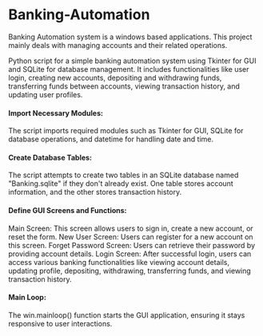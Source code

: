 # Banking-Automation
Banking Automation system is a windows based applications. This project mainly deals with managing accounts and their related operations.

Python script for a simple banking automation system using Tkinter for GUI and SQLite for database management. It includes functionalities like user login, creating 
new accounts, depositing and withdrawing funds, transferring funds between accounts, viewing transaction history, and updating user profiles.

#### Import Necessary Modules: 
The script imports required modules such as Tkinter for GUI, SQLite for database operations, and datetime for handling date and time.
#### Create Database Tables: 
The script attempts to create two tables in an SQLite database named "Banking.sqlite" if they don't already exist. One table stores account information, and the other stores transaction history.
#### Define GUI Screens and Functions:
   Main Screen:  This screen allows users to sign in, create a new account, or reset the form.
   New User Screen: Users can register for a new account on this screen.
   Forget Password Screen: Users can retrieve their password by providing account details.
   Login Screen: After successful login, users can access various banking functionalities like viewing account details, updating profile, depositing, withdrawing, transferring funds, and viewing transaction history.
#### Main Loop: 
The win.mainloop() function starts the GUI application, ensuring it stays responsive to user interactions.

